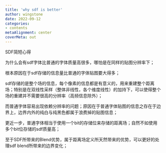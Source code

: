 ```yaml
---
title: 'why sdf is better'
author: wingstone
date: 2022-09-12
categories:
- contents
metaAlignment: center
coverMeta: out
---
```


SDF简短心得

<!--more-->

为什么会有sdf字体比普通的字体质量高很多，哪怕是在同样的贴图分辨率下；

根本原因在于sdf存储的信息量比普通的字体贴图要大得多；

sdf存储的是整个场的信息，每个像素的信息都是有意义的，用来重建整个距离场；特别是在双线性采样（整体非线性，各个维度线性）的加持下，可以使得整个场的重建并不需要很高的分辨率（高频信息除外）；

而普通字体容易出现依赖分辨率的问题；原因在于普通字体贴图的信息之存在于边界上，边界内外的纯白与纯黑色都属于浪费掉的贴图信息；

更近一步，普通字体相当于使用一个bit的存储位来存储的距离场；自然不如使用多个bit位存储的sdf质量高；

至于SDF所带来的Blend优势，属于距离场定义所天然带来的优势，可以更好的处理sdf blend所带来的边界变化；